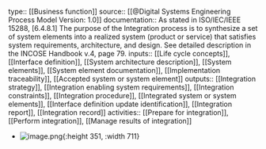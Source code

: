 type:: [[Business function]]
source:: [[@Digital Systems Engineering Process Model Version: 1.0]]
documentation:: As stated in ISO/IEC/IEEE 15288, [6.4.8.1] The purpose of the Integration process is to synthesize a set of system elements into a realized system (product or service) that satisfies system requirements, architecture, and design.  See detailed description in the INCOSE Handbook v.4, page 79.
inputs:: [[Life cycle concepts]], [[Interface definition]], [[System architecture description]], [[System elements]], [[System element documentation]], [[Implementation traceability]], [[Accepted system or system element]]
outputs:: [[Integration strategy]], [[Integration enabling system requirements]], [[Integration constraints]], [[Integration procedure]], [[Integrated system or system elements]], [[Interface definition update identification]], [[Integration report]], [[Integration record]]
activities:: [[Prepare for integration]], [[Perform integration]], [[Manage results of integration]]

- ![image.png](../assets/image_1689440751357_0.png){:height 351, :width 711}